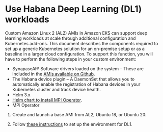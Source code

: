 # Use Habana Deep Learning \(DL1\) workloads<a name="dl1"></a>

Custom Amazon Linux 2 \(AL2\) AMIs in Amazon EKS can support deep learning workloads at scale through additional configuration and Kubernetes add\-ons\. This document describes the components required to set up a generic Kubernetes solution for an on\-premise setup or as a baseline in a larger cloud configuration\. To support this function, you will have to perform the following steps in your custom environment:
+ SynapaseAI® Software drivers loaded on the system – These are included in the [AMIs available on Github](https://github.com/aws-samples/aws-habana-baseami-pipeline)\.
+ The Habana device plugin – A DaemonSet that allows you to automatically enable the registration of Habana devices in your Kubernetes cluster and track device health\.
+ Helm 3\.x
+ [Helm chart to install MPI Operator](https://docs.habana.ai/en/latest/Gaudi_Kubernetes/Gaudi_Kubernetes.html#habana-mpi-operator-and-helm-chart-for-kubernetes)\.
+ MPI Operator

1. Create and launch a base AMI from AL2, Ubuntu 18, or Ubuntu 20\.

1. Follow [these instructions](https://docs.habana.ai/en/latest/Gaudi_Kubernetes/Gaudi_Kubernetes.html) to set up the environment for DL1\.